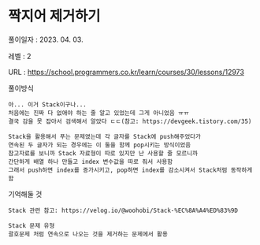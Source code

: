 # 짝지어 제거하기
풀이일자 : 2023. 04. 03.  
    
레벨 : 2    

URL : https://school.programmers.co.kr/learn/courses/30/lessons/12973
    
풀이방식    

    아... 이거 Stack이구나...
    처음에는 진짜 다 없애야 하는 줄 알고 있었는데 그게 아니었음 ㅠㅠ
    결국 감을 못 잡아서 검색해서 알았다 ㄷㄷ(참고: https://devgeek.tistory.com/35)

    Stack을 활용해서 푸는 문제였는데 각 글자를 Stack에 push해주었다가
    연속된 두 글자가 되는 경우에는 이 둘을 함께 pop시키는 방식이었음
    참고자료를 보니까 Stack 자료형이 따로 있지만 난 사용할 줄 모르니까
    간단하게 배열 하나 만들고 index 변수값을 따로 줘서 사용함
    그래서 push하면 index를 증가시키고, pop하면 index를 감소시켜서 Stack처럼 동작하게 함


기억해둘 것  
    
    Stack 관련 참고: https://velog.io/@woohobi/Stack-%EC%8A%A4%ED%83%9D

    Stack 문제 유형
    괄호문제 처럼 연속으로 나오는 것을 제거하는 문제에서 활용

